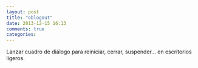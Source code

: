 ```yaml
---
layout: post
title: "oblogout"
date: 2013-12-15 16:13
comments: true
categories: 
---
```

Lanzar cuadro de diálogo para reiniciar, cerrar, suspender... en escritorios ligeros.

